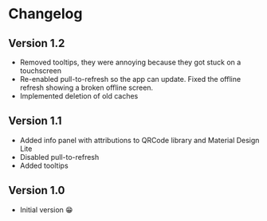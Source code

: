 # Changelog 

## Version 1.2
- Removed tooltips, they were annoying because they got stuck on a touchscreen
- Re-enabled pull-to-refresh so the app can update. Fixed the offline refresh showing a broken offline screen.
- Implemented deletion of old caches

## Version 1.1
- Added info panel with attributions to QRCode library and Material Design Lite
- Disabled pull-to-refresh
- Added tooltips

## Version 1.0 
- Initial version :grin: 